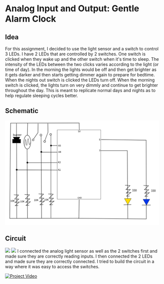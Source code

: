 # Analog Input and Output: Gentle Alarm Clock


## Idea

For this assignment, I decided to use the light sensor and a switch to control 3 LEDs. I have 2 LEDs that are controlled by 2 switches. One switch is clicked when they wake up and the other switch when it's time to sleep. The intensity of the LEDs between the two clicks varies according to the light (or time of day). In the morning the lights would be off and then get brighter as it gets darker and then starts getting dimmer again to prepare for bedtime. When the nights out switch is clicked the LEDs turn off. When the morning switch is clicked, the lights turn on very dimmly and continue to get brighter throughout the day. This is meant to replicate normal days and nights as to help regulate sleeping cycles better. 

## Schematic

![](schematic.png)

## Circuit
![](images/1.png)
![](images/2.png)
I connected the analog light sensor as well as the 2 switches first and made sure they are correctly reading inputs. I then connected the 2 LEDs and made sure they are correctly connected. I tried to build the circuit in a way where it was easy to access the switches. 

[![Project Video](https://img.youtube.com/vi/xhTeAuuj-7I/0.jpg)](https://youtu.be/xhTeAuuj-7I)
